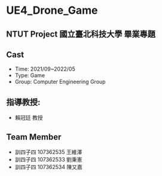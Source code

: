 # UE4_Drone_Game
## NTUT Project 國立臺北科技大學 畢業專題
## Cast
- Time: 2021/09~2022/05
- Type: Game
- Group:  Computer Engineering Group
## 指導教授:
- 賴冠廷 教授
## Team Member
- 訓四子四 107362535 王維澤
- 訓四子四 107362533 劉秉憲
- 訓四子四 107362534 陳又嘉



